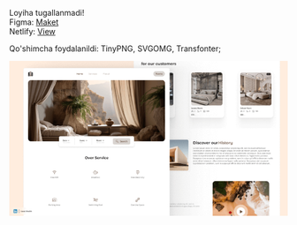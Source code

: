 Loyiha tugallanmadi!\
Figma: [Maket](https://www.figma.com/design/wJPQKGpk1BXRL9IKx87UOP/Hotel-website-Ui-design-%E2%9C%A8-(Community)?node-id=0-1&t=FyQD5f8vf2WjJXgK-0)\
Netlify: [View]()

Qo'shimcha foydalanildi: TinyPNG, SVGOMG, Transfonter;




![Hotel-landing-page-design](https://github.com/bekzodxudaybergenow/hotel-landing-page/blob/master/images/hotel-landing-page-design.png)
